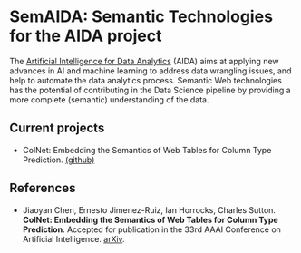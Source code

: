 # SemAIDA: Semantic Technologies for the AIDA project

The [Artificial Intelligence for Data Analytics](https://www.turing.ac.uk/research/research-projects/artificial-intelligence-data-analytics) (AIDA) aims at applying new advances in AI and machine learning to address data wrangling issues, and help to automate the data analytics process. Semantic Web technologies has the potential of contributing in the Data Science pipeline by providing a more complete (semantic) understanding of the data. 


## Current projects

- ColNet: Embedding the Semantics of Web Tables for Column Type Prediction. [(github)](https://github.com/ChenJiaoyan/AIDA_ML_SemTech)



## References

- Jiaoyan Chen, Ernesto Jimenez-Ruiz, Ian Horrocks, Charles Sutton. **ColNet: Embedding the Semantics of Web Tables for Column Type Prediction**. Accepted for publication in the 33rd AAAI Conference on Artificial Intelligence. [arXiv](https://arxiv.org/abs/1811.01304).

